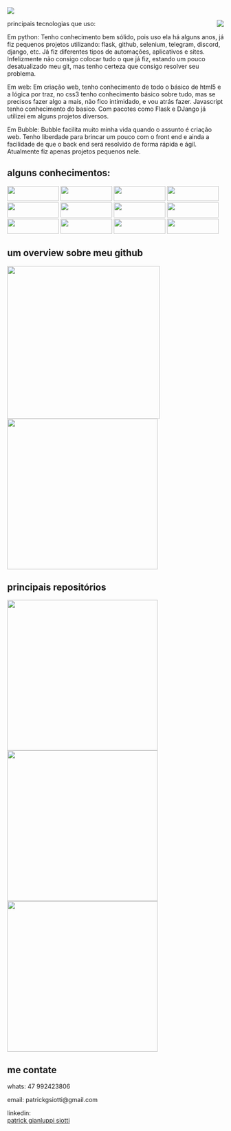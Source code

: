 <img src="https://capsule-render.vercel.app/api?type=waving&height=300&color=0:FE207B,100:ffbf60&text=Seja%20bem%20vindo&fontAlign=50&fontAlignY=30&desc=ao%20meu%20portifólio👋&descAlignY=50">

<div>
  <img align="right", src="https://gist.githubusercontent.com/patrick-siotti/46f4e22cb407d04008d14a4be9325ab9/raw/54e7cd03df670e99f55c4cef4137d041de9dd4d8/placa_patrick.svg">
  <div>
    <p>principais tecnologias que uso:</p>
    <p>Em python: Tenho conhecimento bem sólido, pois uso ela há alguns anos, já fiz pequenos projetos utilizando: flask, github, selenium, telegram, discord, django, etc. Já fiz diferentes tipos de automações, aplicativos e sites. Infelizmente não consigo colocar tudo o que já fiz, estando um pouco desatualizado meu git, mas tenho certeza que consigo resolver seu problema.</p>
    <p>Em web: Em criação web, tenho conhecimento de todo o básico de html5 e a lógica por traz, no css3 tenho conhecimento básico sobre tudo, mas se precisos fazer algo a mais, não fico intimidado, e vou atrás fazer. Javascript tenho conhecimento do basico. Com pacotes como Flask e DJango já utilizei em alguns projetos diversos.</p>
    <p>Em Bubble: Bubble facilita muito minha vida quando o assunto é criação web. Tenho liberdade para brincar um pouco com o front end e ainda a facilidade de que o back end será resolvido de forma rápida e ágil. Atualmente fiz apenas projetos pequenos nele.</p>
  </div>
</div>
<div>
  <h2>alguns conhecimentos:</h2>
  <a href="https://pt.wikipedia.org/wiki/HTML5"><img src="https://img.shields.io/badge/-html5-0D1117?style=for-the-badge&logo=html5&labelColor=0D1117" width="120" height="35"></a>
  <a href="https://pt.wikipedia.org/wiki/Cascading_Style_Sheets"><img src="https://img.shields.io/badge/-css3-0D1117?style=for-the-badge&logo=css3&labelColor=0D1117" width="120" height="35"></a>
  <a href="https://pt.wikipedia.org/wiki/JavaScript"><img src="https://img.shields.io/badge/-Javascript-0D1117?style=for-the-badge&logo=javascript&labelColor=0D1117" width="120" height="35"></a>
  <a href="https://www.python.org"><img src="https://img.shields.io/badge/-Python-0D1117?style=for-the-badge&logo=python&labelColor=0D1117" width="120" height="35"></a>
  <a href="https://flask.palletsprojects.com/en/2.1.x/"><img src="https://img.shields.io/badge/-flask-0D1117?style=for-the-badge&logo=flask&labelColor=0D1117" width="120" height="35"></a>
  <a href="https://git-scm.com"><img src="https://img.shields.io/badge/-git-0D1117?style=for-the-badge&logo=git&labelColor=0D1117" width="120" height="35"></a>
  <a href="https://pt.wikipedia.org/wiki/Linux"><img src="https://img.shields.io/badge/-linux-0D1117?style=for-the-badge&logo=linux&labelColor=0D1117" width="120" height="35"></a>
  <a href="https://www.djangoproject.com"><img src="https://img.shields.io/badge/-Django-0D1117?style=for-the-badge&logo=django&labelColor=0D1117" width="120" height="35"></a>
  <a href="https://aws.amazon.com/pt/what-is/sql/"><img src="https://img.shields.io/badge/-SQL-0D1117?style=for-the-badge&logo=mysql&labelColor=0D1117" width="120" height="35"></a>
  <a href="https://www.lua.org"><img src="https://img.shields.io/badge/-lua-0D1117?style=for-the-badge&logo=lua&labelColor=0D1117" width="120" height="35"></a>
  <a href="https://playwright.dev/python/"><img src="https://img.shields.io/badge/-playwright-0D1117?style=for-the-badge&logo=playwright&labelColor=0D1117" width="120" height="35"></a>
  <a href="https://www.selenium.dev"><img src="https://img.shields.io/badge/-selenium-0D1117?style=for-the-badge&logo=selenium&labelColor=0D1117" width="120" height="35"></a>
</div>
<div>
  <h2>um overview sobre meu github</h2>
  <a href="https://github.com/patrick-siotti"><img src="https://github-readme-stats.vercel.app/api?username=patrick-siotti&show_icons=true&theme=dark" width="355"></a>
  <a href="https://github.com/patrick-siotti"><img src="https://github-readme-stats.vercel.app/api/top-langs/?username=patrick-siotti&layout=compact&theme=dark" width="350"></a>
</div>
<div>
  <h2>principais repositórios</h2>
  <a href="https://github.com/patrick-siotti/projetos-bubble.io"><img src="https://github-readme-stats.vercel.app/api/pin/?username=patrick-siotti&repo=projetos-bubble.io&theme=dark" width="350"></a>
  <a href="https://github.com/patrick-siotti/projetos-python"><img src="https://github-readme-stats.vercel.app/api/pin/?username=patrick-siotti&repo=projetos-python&theme=dark" width="350"></a>
  <a href="https://github.com/patrick-siotti/projetos-site"><img src="https://github-readme-stats.vercel.app/api/pin/?username=patrick-siotti&repo=projetos-site&theme=dark" width="350"></a>
</div>
<div>
  <h2>me contate</h2>
  <p>whats: 47 992423806</p>
  <p>email: patrickgsiotti@gmail.com</p>
  <!-- <p>portifolio: <a href='https://portiflio-76614.bubbleapps.io/version-test'>https://portiflio-76614.bubbleapps.io/version-test</a></p> -->
  linkedin: <div class="badge-base LI-profile-badge" data-locale="pt_BR" data-size="medium" data-theme="dark" data-type="VERTICAL" data-vanity="patrick-gianluppi-siotti" data-version="v1"><a class="badge-base__link LI-simple-link" href="https://br.linkedin.com/in/patrick-gianluppi-siotti?trk=profile-badge">patrick gianluppi siotti</a></div>
              
</div>
